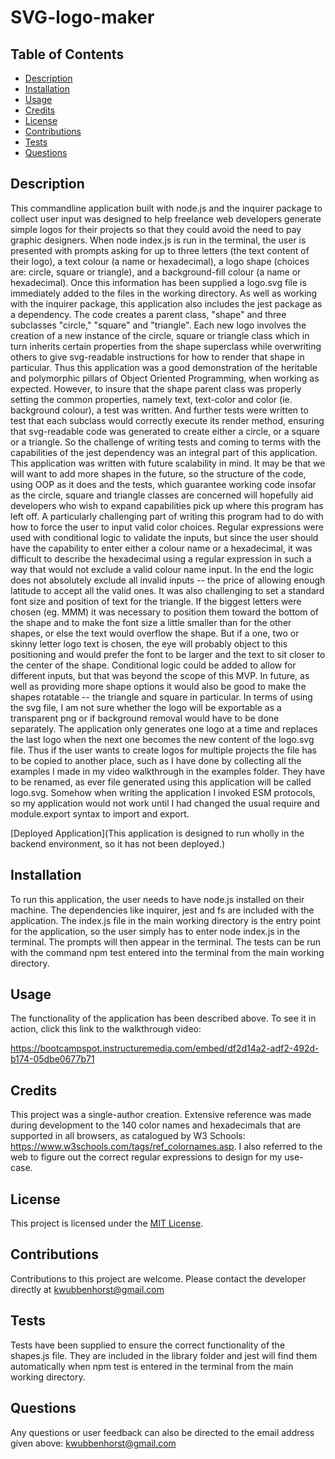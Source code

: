 # SVG-logo-maker

## Table of Contents
- [Description](#description)
- [Installation](#installation)
- [Usage](#usage)
- [Credits](#credits)
- [License](#license)
- [Contributions](#contributions)
- [Tests](#tests)
- [Questions](#questions)

## Description
This commandline application built with node.js and the inquirer package to collect user input was designed to help freelance web developers generate simple logos for their projects so that they could avoid the need to pay graphic designers. When node index.js is run in the terminal, the user is presented with prompts asking for up to three letters (the text content of their logo), a text colour (a name or hexadecimal), a logo shape (choices are: circle, square or triangle), and a background-fill colour (a name or hexadecimal).  Once this information has been supplied a logo.svg file is immediately added to the files in the working directory.  As well as working with the inquirer package, this application also includes the jest package as a dependency. The code creates a parent class, "shape" and three subclasses "circle," "square" and "triangle". Each new logo involves the creation of a new instance of the circle, square or triangle class which in turn inherits certain properties from the shape superclass while overwriting others to give svg-readable instructions for how to render that shape in particular. Thus this application was a good demonstration of the heritable and polymorphic pillars of Object Oriented Programming, when working as expected. However, to insure that the shape parent class was properly setting the common properties, namely text, text-color and color (ie. background colour), a test was written. And further tests were written to test that each subclass would correctly execute its render method, ensuring that svg-readable code was generated to create either a circle, or a square or a triangle. So the challenge of writing tests and coming to terms with the capabilities of the jest dependency was an integral part of this application. This application was written with future scalability in mind. It may be that we will want to add more shapes in the future, so the structure of the code, using OOP as it does and the tests, which guarantee working code insofar as the circle, square and triangle classes are concerned will hopefully aid developers who wish to expand capabilities pick up where this program has left off.  A particularly challenging part of writing this program had to do with how to force the user to input valid color choices. Regular expressions were used with conditional logic to validate the inputs, but since the user should have the capability to enter either a colour name or a hexadecimal, it was difficult to describe the hexadecimal using a regular expression in such a way that would not exclude a valid colour name input.  In the end the logic does not absolutely exclude all invalid inputs -- the price of allowing enough latitude to accept all the valid ones.  It was also challenging to set a standard font size and position of text for the triangle.  If the biggest letters were chosen (eg. MMM) it was necessary to position them toward the bottom of the shape and to make the font size a little smaller than for the other shapes, or else the text would overflow the shape. But if a one, two or skinny letter logo text is chosen, the eye will probably object to this positioning and would prefer the font to be larger and the text to sit closer to the center of the shape. Conditional logic could be added to allow for different inputs, but that was beyond the scope of this MVP. In future, as well as providing more shape options it would also be good to make the shapes rotatable -- the triangle and square in particular. In terms of using the svg file, I am not sure whether the logo will be exportable as a transparent png or if background removal would have to be done separately. The application only generates one logo at a time and replaces the last logo when the next one becomes the new content of the logo.svg file. Thus if the user wants to create logos for multiple projects the file has to be copied to another place, such as I have done by collecting all the examples I made in my video walkthrough in the examples folder. They have to be renamed, as ever file generated using this application will be called logo.svg.  Somehow when writing the application I invoked ESM protocols, so my application would not work until I had changed the usual require and module.export syntax to import and export. 

[Deployed Application](This application is designed to run wholly in the backend environment, so it has not been deployed.)

## Installation
To run this application, the user needs to have node.js installed on their machine. The dependencies like inquirer, jest and fs are included with the application. The index.js file in the main working directory is the entry point for the application, so the user simply has to enter node index.js in the terminal. The prompts will then appear in the terminal. The tests can be run with the command npm test entered into the terminal from the main working directory.

## Usage
The functionality of the application has been described above. To see it in action, click this link to the walkthrough video:

https://bootcampspot.instructuremedia.com/embed/df2d14a2-adf2-492d-b174-05dbe0677b71


## Credits
This project was a single-author creation.
Extensive reference was made during development to the 140 color names and hexadecimals that are supported in all browsers, as catalogued by W3 Schools: https://www.w3schools.com/tags/ref_colornames.asp. I also referred to the web to figure out the correct regular expressions to design for my use-case.

## License
This project is licensed under the [MIT License](./LICENSE-MIT).

## Contributions
Contributions to this project are welcome. Please contact the developer directly at kwubbenhorst@gmail.com

## Tests
Tests have been supplied to ensure the correct functionality of the shapes.js file. They are included in the library folder and jest will find them automatically when npm test is entered in the terminal from the main working directory.

## Questions
Any questions or user feedback can also be directed to the email address given above: kwubbenhorst@gmail.com